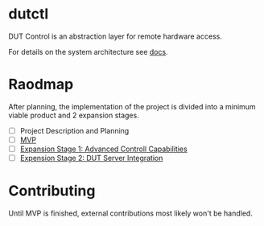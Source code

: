 # dutctl
DUT Control is an abstraction layer for remote hardware access.

For details on the system architecture see [docs](./docs).

# Raodmap
After planning, the implementation of the project is divided into a minimum viable product and 2 expansion stages. 

- [ ] Project Description and Planning
- [ ] [MVP](https://github.com/orgs/BlindspotSoftware/projects/2?pane=info)
- [ ] [Expansion Stage 1: Advanced Controll Capabilities](https://github.com/orgs/BlindspotSoftware/projects/3?pane=info)
- [ ] [Expension Stage 2: DUT Server Integration](https://github.com/orgs/BlindspotSoftware/projects/4?pane=info)

# Contributing
Until MVP is finished, external contributions most likely won't be handled.

